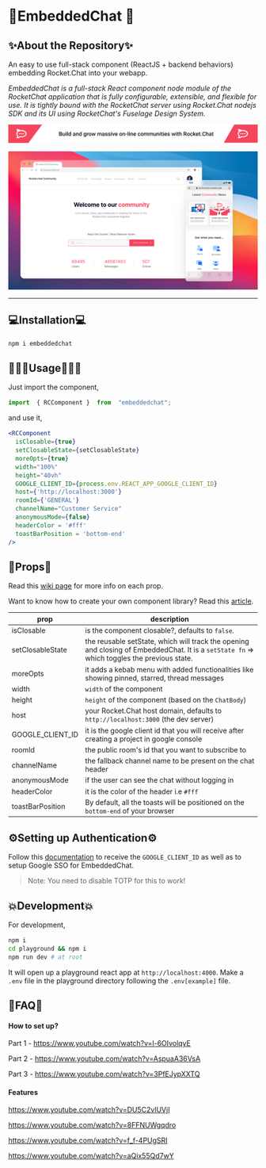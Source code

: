 # 🚀EmbeddedChat 🚀

## ✨About the Repository✨

An easy to use full-stack component (ReactJS + backend behaviors) embedding Rocket.Chat into your webapp.

*EmbeddedChat is a full-stack React component node module of the RocketChat application that is fully configurable, extensible, and flexible for use. It is tightly bound with the RocketChat server using Rocket.Chat nodejs SDK and its UI using RocketChat's Fuselage Design System.*

![embeddedchatwall](https://raw.githubusercontent.com/RocketChat/RC4Community/master/assets/readme-banner.png)

![embeddedchatwall](https://raw.githubusercontent.com/RocketChat/RC4Community/master/assets/readme-hero.png)

---

## 💻Installation💻

```bash
npm i embeddedchat
```

## 🧑🏻‍💻Usage🧑🏻‍💻

Just import the component,

```javascript
import  { RCComponent }  from  "embeddedchat";
```

and use it,

```jsx
<RCComponent
  isClosable={true}
  setClosableState={setClosableState}
  moreOpts={true}
  width="100%"
  height="40vh"
  GOOGLE_CLIENT_ID={process.env.REACT_APP_GOOGLE_CLIENT_ID}
  host={'http://localhost:3000'}
  roomId={'GENERAL'}
  channelName="Customer Service"
  anonymousMode={false}
  headerColor = '#fff'
  toastBarPosition = 'bottom-end'
/>
```

## 📖Props📖

Read this [wiki page](https://github.com/RocketChat/EmbeddedChat/wiki/Roots-of-EmbeddedChat) for more info on each prop.

Want to know how to create your own component library? Read this [article](https://github.com/RocketChat/EmbeddedChat/wiki/How-to-create-your-own-component-library%3F).

|prop|description  |
|--|--|
|isClosable  | is the component closable?, defaults to `false`. |
|setClosableState | the reusable setState, which will track the opening and closing of EmbeddedChat. It is a `setState fn` => which toggles the previous state.|
|moreOpts | it adds a kebab menu with added functionalities like showing pinned, starred, thread messages |
| width| `width` of the component|
| height| `height` of the component (based on the `ChatBody`) |
|host | your Rocket.Chat host domain, defaults to `http://localhost:3000` (the dev server)|
|GOOGLE_CLIENT_ID | it is the google client id that you will receive after creating a project in google console|
|roomId | the public room's id that you want to subscribe to|
|channelName| the fallback channel name to be present on the chat header|
|anonymousMode | if the user can see the chat without logging in|
|headerColor | it is the color of the header i.e `#fff`|
|toastBarPosition | By default, all the toasts will be positioned on the `bottom-end` of your browser|

## ⚙️Setting up Authentication⚙️

Follow this [documentation](https://docs.rocket.chat/guides/administration/admin-panel/settings/oauth/google-oauth-setup) to receive the `GOOGLE_CLIENT_ID` as well as to setup Google SSO for EmbeddedChat.

> Note: You need to disable TOTP for this to work!

## 💥Development💥

For development,

```bash
npm i
cd playground && npm i
npm run dev # at root
```

It will open up a playground react app at `http://localhost:4000`.
Make a `.env` file in the playground directory following the `.env[example]` file.

## 🤔FAQ🤔

#### How to set up?

Part 1 - https://www.youtube.com/watch?v=l-6OIvolqyE

Part 2 - https://www.youtube.com/watch?v=AspuaA36VsA

Part 3 - https://www.youtube.com/watch?v=3PfEJypXXTQ

#### Features

https://www.youtube.com/watch?v=DU5C2vlUVjI

https://www.youtube.com/watch?v=8FFNUWgqdro

https://www.youtube.com/watch?v=f_f-4PUgSRI

https://www.youtube.com/watch?v=aQix55Qd7wY